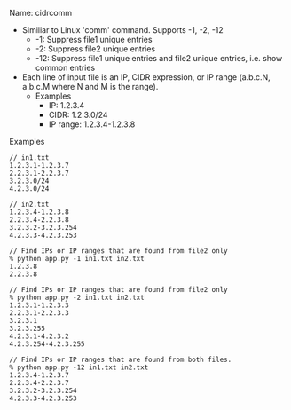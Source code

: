 Name: cidrcomm
 * Similiar to Linux 'comm' command. Supports -1, -2, -12
   * -1: Suppress file1 unique entries
   * -2: Suppress file2 unique entries
   * -12: Suppress file1 unique entries and file2 unique entries, i.e. show common entries
 * Each line of input file is an IP, CIDR expression, or IP range (a.b.c.N, a.b.c.M where N and M is the range).
   * Examples
     * IP: 1.2.3.4
     * CIDR: 1.2.3.0/24
     * IP range: 1.2.3.4-1.2.3.8

Examples
```
// in1.txt
1.2.3.1-1.2.3.7
2.2.3.1-2.2.3.7
3.2.3.0/24
4.2.3.0/24

// in2.txt
1.2.3.4-1.2.3.8
2.2.3.4-2.2.3.8
3.2.3.2-3.2.3.254
4.2.3.3-4.2.3.253

// Find IPs or IP ranges that are found from file2 only
% python app.py -1 in1.txt in2.txt
1.2.3.8
2.2.3.8

// Find IPs or IP ranges that are found from file2 only
% python app.py -2 in1.txt in2.txt
1.2.3.1-1.2.3.3
2.2.3.1-2.2.3.3
3.2.3.1
3.2.3.255
4.2.3.1-4.2.3.2
4.2.3.254-4.2.3.255

// Find IPs or IP ranges that are found from both files.
% python app.py -12 in1.txt in2.txt
1.2.3.4-1.2.3.7
2.2.3.4-2.2.3.7
3.2.3.2-3.2.3.254
4.2.3.3-4.2.3.253
